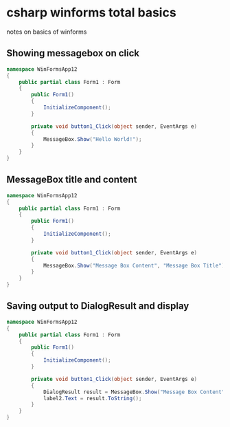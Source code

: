 # csharp winforms total basics
notes on basics of winforms

## Showing messagebox on click
```cs
namespace WinFormsApp12
{
    public partial class Form1 : Form
    {
        public Form1()
        {
            InitializeComponent();
        }

        private void button1_Click(object sender, EventArgs e)
        {
            MessageBox.Show("Hello World!");
        }
    }
}
```

## MessageBox title and content
```cs
namespace WinFormsApp12
{
    public partial class Form1 : Form
    {
        public Form1()
        {
            InitializeComponent();
        }

        private void button1_Click(object sender, EventArgs e)
        {
            MessageBox.Show("Message Box Content", "Message Box Title");
        }
    }
}
```

## Saving output to DialogResult and display
```cs
namespace WinFormsApp12
{
    public partial class Form1 : Form
    {
        public Form1()
        {
            InitializeComponent();
        }

        private void button1_Click(object sender, EventArgs e)
        {
            DialogResult result = MessageBox.Show("Message Box Content", "Message Box Title");
            label2.Text = result.ToString();
        }
    }
}
```